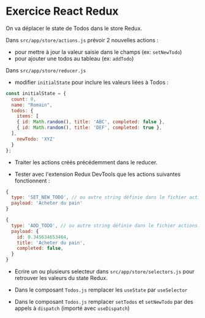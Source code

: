 # Exercice React Redux

On va déplacer le state de Todos dans le store Redux.

Dans `src/app/store/actions.js` prévoir 2 nouvelles actions :

- pour mettre à jour la valeur saisie dans le champs (ex: `setNewTodo`)
- pour ajouter une todos au tableau (ex: `addTodo`)

Dans `src/app/store/reducer.js`

- modifier `initialState` pour inclure les valeurs liées à Todos :

```js
const initialState = {
  count: 0,
  name: "Romain",
  todos: {
    items: [
    { id: Math.random(), title: 'ABC', completed: false },
    { id: Math.random(), title: 'DEF', completed: true },
  ],
    newTodo: 'XYZ'
  }
};
```

- Traiter les actions créés précédemment dans le reducer.

- Tester avec l'extension Redux DevTools que les actions suivantes fonctionnent :

```js
{
  type: 'SET_NEW_TODO', // ou autre string définie dans le fichier actions.js
  payload: 'Acheter du pain'
}

{
  type: 'ADD_TODO', // ou autre string définie dans le fichier actions.js
  payload: {
    id: 0.345634653464,
    title: 'Acheter du pain',
    completed: false,
  }
}
```

- Ecrire un ou plusieurs selecteur dans `src/app/store/selectors.js` pour retrouver les valeurs du state Redux.

- Dans le composant `Todos.js` remplacer les `useState` par `useSelector`
- Dans le composant `Todos.js` remplacer `setTodos` et `setNewTodo` par des appels à `dispatch` (importé avec `useDispatch`)
